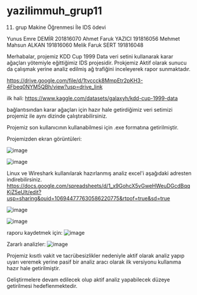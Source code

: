 # yazilimmuh_grup11
11. grup Makine Öğrenmesi İle IDS ödevi

Yunus Emre DEMİR 201816070
Ahmet Faruk YAZICI 191816056
Mehmet Mahsun ALKAN 191816060
Melik Faruk SERT 191816048

Merhabalar, projemiz KDD Cup 1999 Data veri setini kullanarak karar ağaçları yötemiyle eğittiğimiz IDS projesidir.
Prokjemiz Aktif olarak sunucu da çalışmak yerine analiz edilmiş ağ trafiğini inceleyerek rapor sunmaktadır.

https://drive.google.com/file/d/1tvccck8MmpEtr2pKH3-4Fbeq0NYM5QBh/view?usp=drive_link

ilk hali:
https://www.kaggle.com/datasets/galaxyh/kdd-cup-1999-data

bağlantısından karar ağaçları için hazır hale getirdiğimiz veri setimizi projemiz ile aynı dizinde çalıştırabilirsiniz.

Projemiz son kullanıcının kullanabilmesi için .exe formatına getirilmiştir.

Projemizden ekran görüntüleri:

![image](https://github.com/emredirdemir/yazilimmuh_grup11/assets/45604628/e6f9cf3e-998e-4cda-9718-8a90c7472bb7)

![image](https://github.com/emredirdemir/yazilimmuh_grup11/assets/45604628/114f9977-43ec-42f1-8f6d-c7a9ea52a7d0)

Linux ve Wireshark kullanılarak hazırlanmış analiz excel'i aşağıdaki adresten indirebilirsiniz.
https://docs.google.com/spreadsheets/d/1_x9GohcX5vGweHWeuDGcdBqqKjZ5eUlt/edit?usp=sharing&ouid=106944777630586220775&rtpof=true&sd=true

![image](https://github.com/emredirdemir/yazilimmuh_grup11/assets/45604628/555963c8-f2fe-47eb-99de-ff7d3fc4d873)

![image](https://github.com/emredirdemir/yazilimmuh_grup11/assets/45604628/1004a4eb-1cff-4c88-b88a-53304d652daa)

raporu kaydetmek için:
![image](https://github.com/emredirdemir/yazilimmuh_grup11/assets/45604628/1be6c17b-0cb0-4a30-b9b9-a5fb21a5af99)

Zararlı analizler:
![image](https://github.com/emredirdemir/yazilimmuh_grup11/assets/45604628/e210067a-54b5-4fae-bf53-b350a2179bf6)

Projemiz kısıtlı vakit ve tacrübesizlikler nedeniyle aktif olarak analiz yapıp uyarı veremek yerine pasif bir analiz aracı olarak ilk versiyonu kullanıma hazır hale getirilmiştir.

Geliştirmelere devam edilecek olup aktif analiz yapabilecek düzeye getirilmesi hedeflenmektedir.




